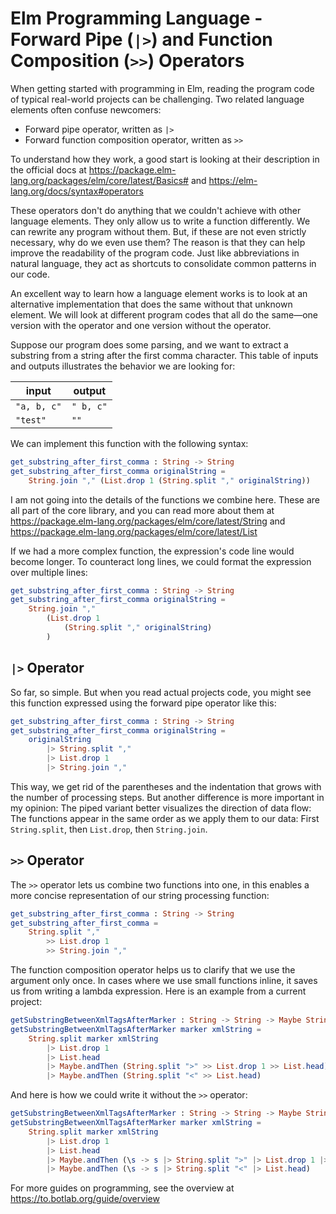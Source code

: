 # Elm Programming Language - Forward Pipe (`|>`) and Function Composition (`>>`) Operators

When getting started with programming in Elm, reading the program code of typical real-world projects can be challenging. Two related language elements often confuse newcomers:

+ Forward pipe operator, written as `|>`
+ Forward function composition operator, written as `>>`

To understand how they work, a good start is looking at their description in the official docs at https://package.elm-lang.org/packages/elm/core/latest/Basics# and https://elm-lang.org/docs/syntax#operators

These operators don't do anything that we couldn't achieve with other language elements. They only allow us to write a function differently. We can rewrite any program without them. But, if these are not even strictly necessary, why do we even use them? The reason is that they can help improve the readability of the program code. Just like abbreviations in natural language, they act as shortcuts to consolidate common patterns in our code.

An excellent way to learn how a language element works is to look at an alternative implementation that does the same without that unknown element. We will look at different program codes that all do the same—one version with the operator and one version without the operator.

Suppose our program does some parsing, and we want to extract a substring from a string after the first comma character. This table of inputs and outputs illustrates the behavior we are looking for:

| input       | output    |
| ----------- | --------- |
| `"a, b, c"` | `" b, c"` |
| `"test"`    | `""`      |

We can implement this function with the following syntax:

```Elm
get_substring_after_first_comma : String -> String
get_substring_after_first_comma originalString =
    String.join "," (List.drop 1 (String.split "," originalString))
```

I am not going into the details of the functions we combine here. These are all part of the core library, and you can read more about them at https://package.elm-lang.org/packages/elm/core/latest/String and https://package.elm-lang.org/packages/elm/core/latest/List

If we had a more complex function, the expression's code line would become longer. To counteract long lines, we could format the expression over multiple lines:

```Elm
get_substring_after_first_comma : String -> String
get_substring_after_first_comma originalString =
    String.join ","
        (List.drop 1
            (String.split "," originalString)
        )
```

## `|>` Operator

So far, so simple. But when you read actual projects code, you might see this function expressed using the forward pipe operator like this:

```Elm
get_substring_after_first_comma : String -> String
get_substring_after_first_comma originalString =
    originalString
        |> String.split ","
        |> List.drop 1
        |> String.join ","
```

This way, we get rid of the parentheses and the indentation that grows with the number of processing steps.
But another difference is more important in my opinion: The piped variant better visualizes the direction of data flow: The functions appear in the same order as we apply them to our data: First `String.split`, then `List.drop`, then `String.join`.

## `>>` Operator

The `>>` operator lets us combine two functions into one, in this enables a more concise representation of our string processing function:

```Elm
get_substring_after_first_comma : String -> String
get_substring_after_first_comma =
    String.split ","
        >> List.drop 1
        >> String.join ","
```

The function composition operator helps us to clarify that we use the argument only once. In cases where we use small functions inline, it saves us from writing a lambda expression.
Here is an example from a current project:

```Elm
getSubstringBetweenXmlTagsAfterMarker : String -> String -> Maybe String
getSubstringBetweenXmlTagsAfterMarker marker xmlString =
    String.split marker xmlString
        |> List.drop 1
        |> List.head
        |> Maybe.andThen (String.split ">" >> List.drop 1 >> List.head)
        |> Maybe.andThen (String.split "<" >> List.head)
```

And here is how we could write it without the `>>` operator: 

```Elm
getSubstringBetweenXmlTagsAfterMarker : String -> String -> Maybe String
getSubstringBetweenXmlTagsAfterMarker marker xmlString =
    String.split marker xmlString
        |> List.drop 1
        |> List.head
        |> Maybe.andThen (\s -> s |> String.split ">" |> List.drop 1 |> List.head)
        |> Maybe.andThen (\s -> s |> String.split "<" |> List.head)
```

For more guides on programming, see the overview at https://to.botlab.org/guide/overview
